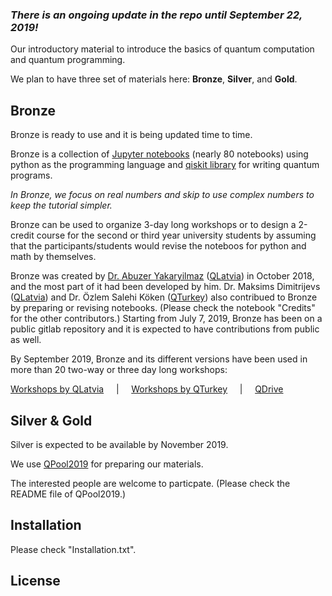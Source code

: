 ### _There is an ongoing update in the repo until September 22, 2019!_

Our introductory material to introduce the basics of quantum computation and quantum programming. 

We plan to have three set of materials here: **Bronze**, **Silver**, and **Gold**. 

## Bronze

Bronze is ready to use and it is being updated time to time.

Bronze is a collection of [Jupyter notebooks](https://jupyter.org/) (nearly 80 notebooks) using python as the programming language and [qiskit library](https://qiskit.org) for writing quantum programs.

_In Bronze, we focus on real numbers and skip to use complex numbers to keep the tutorial simpler._

Bronze can be used to organize 3-day long workshops or to design a 2-credit course for the second or third year university students 
by assuming that the participants/students would revise the noteboos for python and math by themselves. 


Bronze was created by [Dr. Abuzer Yakaryilmaz](http://abu.lu.lv) ([QLatvia](https://qsoftware.lu.lv)) in October 2018, 
and the most part of it had been developed by him. 
Dr. Maksims Dimitrijevs ([QLatvia](https://qsoftware.lu.lv)) and Dr. Özlem Salehi Köken ([QTurkey](https://www.qturkey.org)) also contribued to Bronze by preparing or revising notebooks. 
(Please check the notebook "Credits" for the other contributors.)
Starting from July 7, 2019, Bronze has been on a public gitlab repository and it is expected to have contributions from public as well.

By September 2019, Bronze and its different versions have been used in more than 20 two-way or three day long workshops:

[Workshops by QLatvia](https://qsoftware.lu.lv/index.php/workshops/) &nbsp;&nbsp;&nbsp; | &nbsp;&nbsp;&nbsp;
[Workshops by QTurkey](https://www.qturkey.org/events-meetings) &nbsp;&nbsp;&nbsp; | &nbsp;&nbsp;&nbsp;
[QDrive](https://qsoftware.lu.lv/index.php/qdrive/)


## Silver & Gold

Silver is expected to be available by November 2019. 

We use [QPool2019](https://gitlab.com/qkitchen/qpool2019) for preparing our materials.

The interested people are welcome to particpate. (Please check the README file of QPool2019.)

## Installation

Please check "Installation.txt".

## License